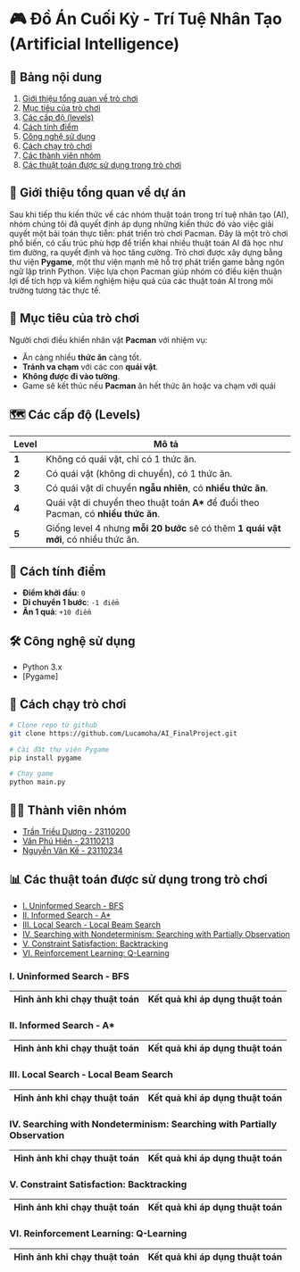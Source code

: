 # 🎮 Đồ Án Cuối Kỳ - Trí Tuệ Nhân Tạo (Artificial Intelligence)

## 📑 Bảng nội dung

1. [Giới thiệu tổng quan về trò chơi](#giới-thiệu-tổng-quan-về-dự-án)
2. [Mục tiêu của trò chơi](#mục-tiêu-của-trò-chơi)
3. [Các cấp độ (levels)](#các-cấp-độ-levels)
4. [Cách tính điểm](#cách-tính-điểm)
5. [Công nghệ sử dụng](#công-nghệ-sử-dụng)
6. [Cách chạy trò chơi](#cách-chạy-trò-chơi)
7. [Các thành viên nhóm](#thành-viên-nhóm)
8. [Các thuật toán được sử dụng trong trò chơi](#-các-thuật-toán-được-sử-dụng-trong-trò-chơi)

## 🧠 Giới thiệu tổng quan về dự án

Sau khi tiếp thu kiến thức về các nhóm thuật toán trong trí tuệ nhân tạo (AI), nhóm chúng tôi đã quyết định áp dụng những kiến thức đó vào việc giải quyết một bài toán thực tiễn: phát triển trò chơi Pacman. Đây là một trò chơi phổ biến, có cấu trúc phù hợp để triển khai nhiều thuật toán AI đã học như tìm đường, ra quyết định và học tăng cường. Trò chơi được xây dựng bằng thư viện **Pygame**, một thư viện mạnh mẽ hỗ trợ phát triển game bằng ngôn ngữ lập trình Python. Việc lựa chọn Pacman giúp nhóm có điều kiện thuận lợi để tích hợp và kiểm nghiệm hiệu quả của các thuật toán AI trong môi trường tương tác thực tế.

## 🎯 Mục tiêu của trò chơi

Người chơi điều khiển nhân vật **Pacman** với nhiệm vụ:

* Ăn càng nhiều **thức ăn** càng tốt.
* **Tránh va chạm** với các con **quái vật**.
* **Không được đi vào tường**.
* Game sẽ kết thúc nếu **Pacman** ăn hết thức ăn hoặc va chạm với quái

## 🗺️ Các cấp độ (Levels)

| Level | Mô tả                                                                                 |
| ----- | ------------------------------------------------------------------------------------- |
| **1** | Không có quái vật, chỉ có 1 thức ăn.                                                  |
| **2** | Có quái vật (không di chuyển), có 1 thức ăn.                                          |
| **3** | Có quái vật di chuyển **ngẫu nhiên**, có **nhiều thức ăn**.                           |
| **4** | Quái vật di chuyển theo thuật toán **A\*** để đuổi theo Pacman, có **nhiều thức ăn**. |
| **5** | Giống level 4 nhưng **mỗi 20 bước** sẽ có thêm **1 quái vật mới**, có nhiều thức ăn.  |

## 🧮 Cách tính điểm

* **Điểm khởi đầu**: `0`
* **Di chuyển 1 bước**: `-1 điểm`
* **Ăn 1 quả**: `+10 điểm`

## 🛠️ Công nghệ sử dụng

* Python 3.x
* \[Pygame]


## 🚀 Cách chạy trò chơi

```bash
# Clone repo từ github
git clone https://github.com/Lucamoha/AI_FinalProject.git

# Cài đặt thư viện Pygame
pip install pygame

# Chạy game
python main.py
```

## 🧑‍💻 Thành viên nhóm
* [Trần Triều Dương - 23110200](https://github.com/Lucamoha)
* [Văn Phú Hiền - 23110213](https://github.com/VanPhuHien)
* [Nguyễn Văn Kế - 23110234](https://github.com/nvk3005)

## 📊 Các thuật toán được sử dụng trong trò chơi
- [I. Uninformed Search - BFS](#i-uninformed-search---bfs)
- [II. Informed Search - A*](#ii-informed-search---a)
- [III. Local Search - Local Beam Search](#iii-local-search---local-beam-search)
- [IV. Searching with Nondeterminism: Searching with Partially Observation](#iv-searching-with-nondeterminism-searching-with-partially-observation)
- [V. Constraint Satisfaction: Backtracking](#v-constraint-satisfaction-backtracking)
- [VI. Reinforcement Learning: Q-Learning](#vi-reinforcement-learning-q-learning)

### I. Uninformed Search - BFS
|Hình ảnh khi chạy thuật toán|Kết quả khi áp dụng thuật toán|
| :--- | :---|

### II. Informed Search - A*
|Hình ảnh khi chạy thuật toán|Kết quả khi áp dụng thuật toán|
| :--- | :---|

### III. Local Search - Local Beam Search
|Hình ảnh khi chạy thuật toán|Kết quả khi áp dụng thuật toán|
| :--- | :---|

### IV. Searching with Nondeterminism: Searching with Partially Observation
|Hình ảnh khi chạy thuật toán|Kết quả khi áp dụng thuật toán|
| :--- | :---|

### V. Constraint Satisfaction: Backtracking
|Hình ảnh khi chạy thuật toán|Kết quả khi áp dụng thuật toán|
| :--- | :---|

### VI. Reinforcement Learning: Q-Learning
|Hình ảnh khi chạy thuật toán|Kết quả khi áp dụng thuật toán|
| :--- | :---|
